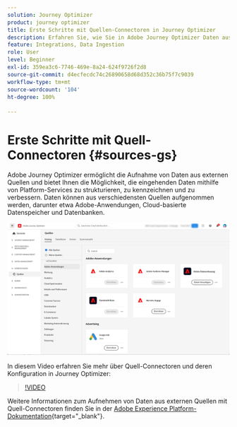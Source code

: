 ```yaml
---
solution: Journey Optimizer
product: journey optimizer
title: Erste Schritte mit Quellen-Connectoren in Journey Optimizer
description: Erfahren Sie, wie Sie in Adobe Journey Optimizer Daten aus externen Quellen aufnehmen.
feature: Integrations, Data Ingestion
role: User
level: Beginner
exl-id: 359ea3c6-7746-469e-8a24-624f9726f2d8
source-git-commit: d4ecfecdc74c26890658d68d352c36b75f7c9039
workflow-type: tm+mt
source-wordcount: '104'
ht-degree: 100%

---
```


# Erste Schritte mit Quell-Connectoren {#sources-gs}

Adobe Journey Optimizer ermöglicht die Aufnahme von Daten aus externen Quellen und bietet Ihnen die Möglichkeit, die eingehenden Daten mithilfe von Platform-Services zu strukturieren, zu kennzeichnen und zu verbessern. Daten können aus verschiedensten Quellen aufgenommen werden, darunter etwa Adobe-Anwendungen, Cloud-basierte Datenspeicher und Datenbanken.

![](assets/sources-home.png)

In diesem Video erfahren Sie mehr über Quell-Connectoren und deren Konfiguration in Journey Optimizer:

>[!VIDEO](https://video.tv.adobe.com/v/335919?quality=12)

Weitere Informationen zum Aufnehmen von Daten aus externen Quellen mit Quell-Connectoren finden Sie in der [Adobe Experience Platform-Dokumentation](https://experienceleague.adobe.com/docs/experience-platform/sources/home.html?lang=de){target="_blank"}.
